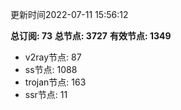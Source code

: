 更新时间2022-07-11 15:56:12

**总订阅: 73**
**总节点: 3727**
**有效节点: 1349**
- v2ray节点: 87
- ss节点: 1088
- trojan节点: 163
- ssr节点: 11
